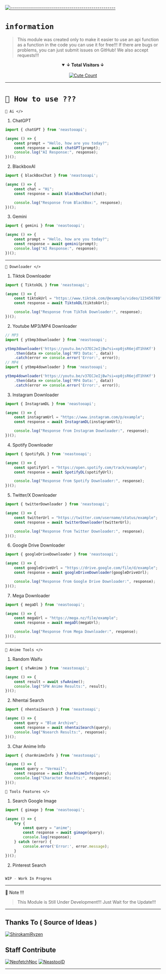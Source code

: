 [![-----------------------------------------------------](https://raw.githubusercontent.com/andreasbm/readme/master/assets/lines/colored.png)](#table-of-contents)

# `information`
> This module was created only to make it easier to use an api function as a function in the code
> you can use it for free!!!
> If there are bugs or problems, you can just submit issues on GitHub! We also accept requests!!!

<details open align="center">
<summary><b>↓ Total Visitors ↓</b></summary>
<br>
<a href="https://www.instagram.com/fatih_frdaus"><img alt="Cute Count" src="https://count.getloli.com/get/@NeofetchNpc?theme=rule34"/></a>
</details>
</div>

---------

# `📍 How to use ???`

`📌 Ai </>`

1. ChatGPT
```js
import { chatGPT } from 'neastooapi';

(async () => {
    const prompt = "Hello, how are you today?";
    const response = await chatGPT(prompt);
    console.log("AI Response:", response);
})();
```

2. BlackboxAI
```js
import { blackBoxChat } from 'neastooapi';

(async () => {
    const chat = "Hi";
    const response = await blackBoxChat(chat);

    console.log("Response from BlackBox:", response); 
})();
```

3. Gemini
```js
import { gemini } from 'neastooapi';

(async () => {
    const prompt = "Hello, how are you today?";
    const response = await gemini(prompt);
    console.log("AI Response:", response);
})();
```

---------

`📌 Downloader </>`

1. Tiktok Downloader
```js
import { TiktokDL } from 'neastooapi';

(async () => {
    const tiktokUrl = "https://www.tiktok.com/@example/video/123456789"; 
    const response = await TiktokDL(tiktokUrl);

    console.log("Response from TikTok Downloader:", response); 
})();
```

2. Youtube MP3/MP4 Downloader
```js
// MP3
import { ytbmp3downloader } from 'neastooapi';

ytbmp3downloader('https://youtu.be/v37ECJeIjBw?si=xp0jsR6ejdT1hhKf')
    .then(data => console.log('MP3 Data:', data))
    .catch(error => console.error('Error:', error));
// MP4
import { ytbmp4downloader } from 'neastooapi';

ytbmp4downloader('https://youtu.be/v37ECJeIjBw?si=xp0jsR6ejdT1hhKf')
    .then(data => console.log('MP4 Data:', data))
    .catch(error => console.error('Error:', error));
```

3. Instagram Downloader
```js
import { InstagramDL } from 'neastooapi';

(async () => {
    const instagramUrl = "https://www.instagram.com/p/example"; 
    const response = await InstagramDL(instagramUrl);

    console.log("Response from Instagram Downloader:", response); 
})();
```

4. Spotify Downloader
```js
import { SpotifyDL } from 'neastooapi';

(async () => {
    const spotifyUrl = "https://open.spotify.com/track/example"; 
    const response = await SpotifyDL(spotifyUrl);

    console.log("Response from Spotify Downloader:", response); 
})();
```

5. Twitter/X Downloader
```js
import { twitterDownloader } from 'neastooapi';

(async () => {
    const twitterUrl = "https://twitter.com/username/status/example"; 
    const response = await twitterDownloader(twitterUrl);

    console.log("Response from Twitter Downloader:", response); 
})();
```

6. Google Drive Downloader
```js
import { googleDriveDownloader } from 'neastooapi';

(async () => {
    const googleDriveUrl = "https://drive.google.com/file/d/example"; 
    const response = await googleDriveDownloader(googleDriveUrl);

    console.log("Response from Google Drive Downloader:", response); 
})();
```

7. Mega Downloader
```js
import { megaDl } from 'neastooapi';

(async () => {
    const megaUrl = "https://mega.nz/file/example"; 
    const response = await megaDl(megaUrl);

    console.log("Response from Mega Downloader:", response); 
})();
```

---------

`📌 Anime Tools </>`
1. Random Waifu
```js
import { sfwAnime } from 'neastooapi';

(async () => {
    const result = await sfwAnime();
    console.log("SFW Anime Results:", result);
})();
```

2. Nhentai Search
```js
import { nhentaiSearch } from 'neastooapi';

(async () => {
    const query = "Blue Archive";
    const response = await nhentaiSearch(query);
    console.log("Nsearch Results:", response);
})();
```

3. Char Anime Info
```js
import { charAnimeInfo } from 'neastooapi';

(async () => {
    const query = "Vermail";
    const response = await charAnimeInfo(query);
    console.log("Character Results:", response);
})();
```

`📌 Tools Features </>`
1. Search Google Image
```js
import { gimage } from 'neastooapi';

(async () => {
    try {
        const query = "anime";
        const response = await gimage(query);
        console.log(response);
    } catch (error) {
        console.error('Error:', error.message);
    }
})();
```

2. Pinterest Search
```js

WIP - Work In Progres
```

---------

🛑 Note !!!
> This Module is Still Under Development!!! Just Wait for the Update!!!

---------

## Thanks To ( Source of Ideas )
[![ShirokamiRyzen](https://github.com/ShirokamiRyzen.png?size=100)](https://github.com/ShirokamiRyzen)

## Staff Contribute
[![NeofetchNpc](https://github.com/NeofetchNpc.png?size=100)](https://github.com/NeofetchNpc)
[![NeastooID](https://github.com/NeeasTooID.png?size=100)](https://github.com/NeeasTooID)

---------
